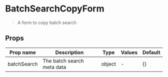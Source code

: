 # BatchSearchCopyForm

> A form to copy batch search

## Props

| Prop name   | Description                | Type   | Values | Default |
| ----------- | -------------------------- | ------ | ------ | ------- |
| batchSearch | The batch search meta data | object | -      | {}      |


